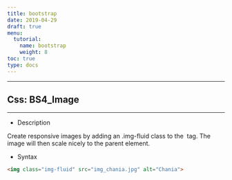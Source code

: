 ```yaml
---
title: bootstrap
date: 2019-04-29
draft: true
menu:
  tutorial:
    name: bootstrap
    weight: 8
toc: true
type: docs
---
```


---
##  Css: **BS4_Image**
---


* Description

Create responsive images by adding an .img-fluid class to the <img> tag. The image will then scale nicely to the parent element.



* Syntax

```html
<img class="img-fluid" src="img_chania.jpg" alt="Chania">

```
